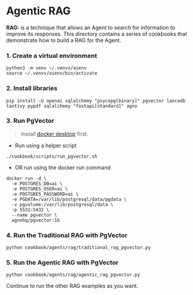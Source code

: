 # Agentic RAG

**RAG:** is a technique that allows an Agent to search for information to improve its responses. This directory contains a series of cookbooks that demonstrate how to build a RAG for the Agent.

### 1. Create a virtual environment

```shell
python3 -m venv ~/.venvs/aienv
source ~/.venvs/aienv/bin/activate
```

### 2. Install libraries

```shell
pip install -U openai sqlalchemy "psycopg[binary]" pgvector lancedb tantivy pypdf sqlalchemy "fastapi[standard]" agno
```

### 3. Run PgVector

> Install [docker desktop](https://docs.docker.com/desktop/install/mac-install/) first.

- Run using a helper script

```shell
./cookbook/scripts/run_pgvector.sh
```

- OR run using the docker run command

```shell
docker run -d \
  -e POSTGRES_DB=ai \
  -e POSTGRES_USER=ai \
  -e POSTGRES_PASSWORD=ai \
  -e PGDATA=/var/lib/postgresql/data/pgdata \
  -v pgvolume:/var/lib/postgresql/data \
  -p 5532:5432 \
  --name pgvector \
  agnohq/pgvector:16
```

### 4. Run the Traditional RAG with PgVector

```shell
python cookbook/agents/rag/traditional_rag_pgvector.py
```

### 5. Run the Agentic RAG with PgVector

```shell
python cookbook/agents/rag/agentic_rag_pgvector.py
```

Continue to run the other RAG examples as you want.
